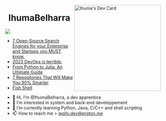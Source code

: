 <a href="https://app.daily.dev/Ihu_Ma"><img src="https://api.daily.dev/devcards/64e11fcca7f943a790e09e31b5c63948.png?r=kmk" width="280" alt="Ihuma's Dev Card" align="right" /></a>
<h1 align="center">IhumaBelharra</h1>

![](https://img.shields.io/badge/Code-Python-informational?style=flat&logo=python&logoColor=ffd343&color=ffd343)

<!-- daily.dev BOOKMARKS:START -->
- [7 Open-Source Search Engines for your Enterprise and Startups you MUST know.](https://app.daily.dev/posts/J55VZwpTO?utm_source=rss&utm_medium=bookmarks&utm_campaign=Z1XgSyCBkf0yjD80kbM80)
- [2023 DevOps is terrible.](https://app.daily.dev/posts/9pjMhBTnC?utm_source=rss&utm_medium=bookmarks&utm_campaign=Z1XgSyCBkf0yjD80kbM80)
- [From Python to Julia: An Ultimate Guide](https://app.daily.dev/posts/6a98DtOgr?utm_source=rss&utm_medium=bookmarks&utm_campaign=Z1XgSyCBkf0yjD80kbM80)
- [7 Repositories That Will Make You 90% Smarter](https://app.daily.dev/posts/NH0rO6ofF?utm_source=rss&utm_medium=bookmarks&utm_campaign=Z1XgSyCBkf0yjD80kbM80)
- [Fish Shell](https://app.daily.dev/posts/QbUVn9Uuh?utm_source=rss&utm_medium=bookmarks&utm_campaign=Z1XgSyCBkf0yjD80kbM80)
<!-- daily.dev BOOKMARKS:END --> 

- 👋 Hi, I’m @IhumaBelharra, a dev apprentice 
- 👀 I’m interested in system and back-end developpement
- 🌱 I’m currently learning Python, Java, C/C++ and shell scripting
- 📫 How to reach me > ipolly.dev@proton.me


<!---
IhumaBelharra/IhumaBelharra is a ✨ special ✨ repository because its `README.md` (this file) appears on your GitHub profile.
You can click the Preview link to take a look at your changes.
--->
